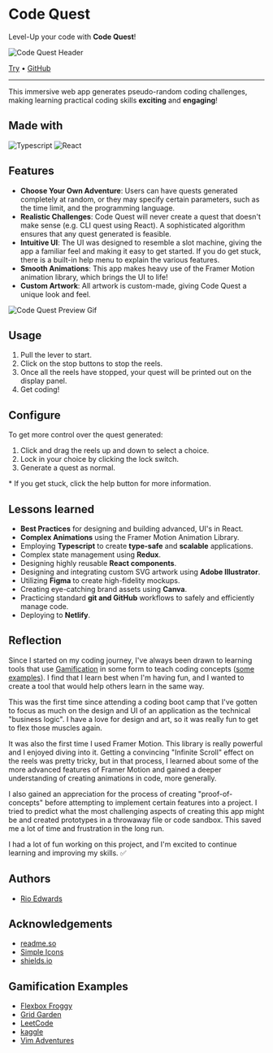# Code Quest

Level-Up your code with **Code Quest**!

![Code Quest Header](https://images.ctfassets.net/l329ngjcm8m3/4QkRN0AaZHDZgk5I9DHTPc/74c033b40d980b8cbba803a174e1eb81/banner.png)

[Try](https://code-quest-app.netlify.app/) • [GitHub](https://github.com/rioredwards/code-quest)

---

This immersive web app generates pseudo-random coding challenges, making learning practical coding skills **exciting** and **engaging**!

## Made with

![Typescript](https://img.shields.io/badge/-Typescript-3178C6?logo=TypeScript&logoColor=black&style=for-the-badge)&nbsp;![React](https://img.shields.io/badge/-React-61DAFB?logo=React&logoColor=black&style=for-the-badge)&nbsp;

## Features

* **Choose Your Own Adventure**: Users can have quests generated completely at random, or they may specify certain parameters, such as the time limit, and the programming language.
* **Realistic Challenges**: Code Quest will never create a quest that doesn't make sense (e.g. CLI quest using React). A sophisticated algorithm ensures that any quest generated is feasible.
* **Intuitive UI**: The UI was designed to resemble a slot machine, giving the app a familiar feel and making it easy to get started. If you do get stuck, there is a built-in help menu to explain the various features.
* **Smooth Animations**: This app makes heavy use of the Framer Motion animation library, which brings the UI to life!
* **Custom Artwork**: All artwork is custom-made, giving Code Quest a unique look and feel.

![Code Quest Preview Gif](https://images.ctfassets.net/l329ngjcm8m3/3LXNCgaTgVhIL2k4SkAWLP/1e38876f67eb55d31ad6962f883323e9/Code-Quest-Preview-Gif-_Optimized_.gif)

## Usage

1. Pull the lever to start.
2. Click on the stop buttons to stop the reels.
3. Once all the reels have stopped, your quest will be printed out on the display panel.
4. Get coding!

## Configure

To get more control over the quest generated:

1. Click and drag the reels up and down to select a choice.
2. Lock in your choice by clicking the lock switch.
3. Generate a quest as normal.

\* If you get stuck, click the help button for more information.

## Lessons learned

* **Best Practices** for designing and building advanced, UI's in React.
* **Complex Animations** using the Framer Motion Animation Library.
* Employing **Typescript** to create **type-safe** and **scalable** applications.
* Complex state management using **Redux**.
* Designing highly reusable **React components**.
* Designing and integrating custom SVG artwork using **Adobe Illustrator**.
* Utilizing **Figma** to create high-fidelity mockups.
* Creating eye-catching brand assets using **Canva**.
* Practicing standard **git and GitHub** workflows to safely and efficiently manage code.
* Deploying to **Netlify**.

## Reflection

Since I started on my coding journey, I've always been drawn to learning tools that use [Gamification](https://en.wikipedia.org/wiki/Gamification) in some form to teach coding concepts ([some examples](https://github.com/rioredwards/code-quest#gamification-examples)). I find that I learn best when I'm having fun, and I wanted to create a tool that would help others learn in the same way.

This was the first time since attending a coding boot camp that I've gotten to focus as much on the design and UI of an application as the technical "business logic". I have a love for design and art, so it was really fun to get to flex those muscles again.

It was also the first time I used Framer Motion. This library is really powerful and I enjoyed diving into it. Getting a convincing "Infinite Scroll" effect on the reels was pretty tricky, but in that process, I learned about some of the more advanced features of Framer Motion and gained a deeper understanding of creating animations in code, more generally.

I also gained an appreciation for the process of creating "proof-of-concepts" before attempting to implement certain features into a project. I tried to predict what the most challenging aspects of creating this app might be and created prototypes in a throwaway file or code sandbox. This saved me a lot of time and frustration in the long run.

I had a lot of fun working on this project, and I'm excited to continue learning and improving my skills. ✅

## Authors

* [Rio Edwards](https://www.github.com/rioredwards)

## Acknowledgements

* [readme.so](https://readme.so/editor)
* [Simple Icons](https://simpleicons.org/?q=redux)
* [shields.io](https://shields.io/)

## Gamification Examples

* [Flexbox Froggy](https://flexboxfroggy.com/)
* [Grid Garden](https://cssgridgarden.com/)
* [LeetCode](https://leetcode.com/)
* [kaggle](https://www.kaggle.com/competitions/)
* [Vim Adventures](https://vim-adventures.com/)

